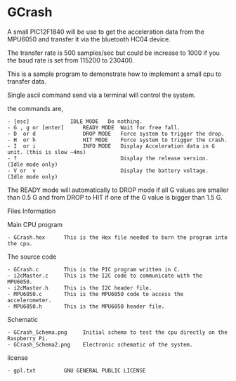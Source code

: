 GCrash
======

  A small PIC12F1840   will be use to get  the acceleration data from the MPU6050 and transfer it via the bluetooth HC04 device.

  The transfer rate is 500 samples/sec  but could be increase to 1000 if you the baud rate is set from 115200 to 230400. 


  This is a sample program to demonstrate how to implement a small cpu to transfer data.

  
  Single ascii command send via a terminal will control the system.

   the commands are,

    - [esc]  			IDLE MODE   Do nothing.
    - G , g or [enter]		READY MODE  Wait for free fall.
    - D  or d				DROP MODE   Force system to trigger the drop.
    - H  or h				HIT MODE    Force system to trigger the crash.
    - I  or i         		INFO MODE   Display Acceleration data in G unit. (this is slow ~4ms)
    - ?                                 Display the release version.  (Idle mode only)
    - V or  v                           Display the battery voltage.  (Idle mode only)

  The READY mode will automatically to DROP mode if all G values are smaller than 0.5 G and
  from DROP to HIT if one of the G value is bigger than 1.5 G.

   Files Information

   Main CPU program
   
    - GCrash.hex      This is the Hex file needed to burn the program into the cpu.
  
      
   The source code
 
    - GCrash.c        This is the PIC program written in C.
    - i2cMaster.c     This is the I2C code to communicate with the MPU6050.
    - i2cMaster.h     This is the I2C header file.
    - MPU6050.c       This is the MPU6050 code to access the accelerometer.
    - MPU6050.h       This is the MPU6050 header file.
 
   Schematic
   
    - GCrash_Schema.png  	Initial schema to test the cpu directly on the Raspberry Pi.
    - GCrash_Schema2.png 	Electronic schematic of the system.
    
   license
   
    - gpl.txt         GNU GENERAL PUBLIC LICENSE
    
